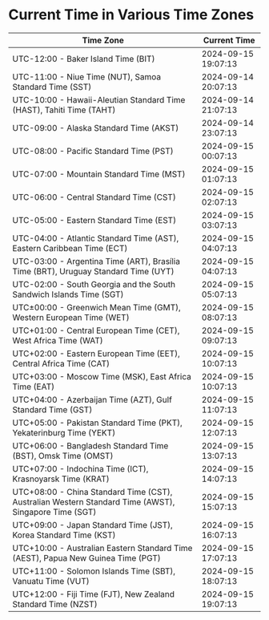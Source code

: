 # Current Time in Various Time Zones

| Time Zone | Current Time |
|-----------|--------------|
| UTC-12:00 - Baker Island Time (BIT) | 2024-09-15 19:07:13 |
| UTC-11:00 - Niue Time (NUT), Samoa Standard Time (SST) | 2024-09-14 20:07:13 |
| UTC-10:00 - Hawaii-Aleutian Standard Time (HAST), Tahiti Time (TAHT) | 2024-09-14 21:07:13 |
| UTC-09:00 - Alaska Standard Time (AKST) | 2024-09-14 23:07:13 |
| UTC-08:00 - Pacific Standard Time (PST) | 2024-09-15 00:07:13 |
| UTC-07:00 - Mountain Standard Time (MST) | 2024-09-15 01:07:13 |
| UTC-06:00 - Central Standard Time (CST) | 2024-09-15 02:07:13 |
| UTC-05:00 - Eastern Standard Time (EST) | 2024-09-15 03:07:13 |
| UTC-04:00 - Atlantic Standard Time (AST), Eastern Caribbean Time (ECT) | 2024-09-15 04:07:13 |
| UTC-03:00 - Argentina Time (ART), Brasília Time (BRT), Uruguay Standard Time (UYT) | 2024-09-15 04:07:13 |
| UTC-02:00 - South Georgia and the South Sandwich Islands Time (SGT) | 2024-09-15 05:07:13 |
| UTC±00:00 - Greenwich Mean Time (GMT), Western European Time (WET) | 2024-09-15 08:07:13 |
| UTC+01:00 - Central European Time (CET), West Africa Time (WAT) | 2024-09-15 09:07:13 |
| UTC+02:00 - Eastern European Time (EET), Central Africa Time (CAT) | 2024-09-15 10:07:13 |
| UTC+03:00 - Moscow Time (MSK), East Africa Time (EAT) | 2024-09-15 10:07:13 |
| UTC+04:00 - Azerbaijan Time (AZT), Gulf Standard Time (GST) | 2024-09-15 11:07:13 |
| UTC+05:00 - Pakistan Standard Time (PKT), Yekaterinburg Time (YEKT) | 2024-09-15 12:07:13 |
| UTC+06:00 - Bangladesh Standard Time (BST), Omsk Time (OMST) | 2024-09-15 13:07:13 |
| UTC+07:00 - Indochina Time (ICT), Krasnoyarsk Time (KRAT) | 2024-09-15 14:07:13 |
| UTC+08:00 - China Standard Time (CST), Australian Western Standard Time (AWST), Singapore Time (SGT) | 2024-09-15 15:07:13 |
| UTC+09:00 - Japan Standard Time (JST), Korea Standard Time (KST) | 2024-09-15 16:07:13 |
| UTC+10:00 - Australian Eastern Standard Time (AEST), Papua New Guinea Time (PGT) | 2024-09-15 17:07:13 |
| UTC+11:00 - Solomon Islands Time (SBT), Vanuatu Time (VUT) | 2024-09-15 18:07:13 |
| UTC+12:00 - Fiji Time (FJT), New Zealand Standard Time (NZST) | 2024-09-15 19:07:13 |
